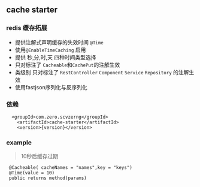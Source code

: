 ## cache starter

### redis 缓存拓展

- 提供注解式声明缓存的失效时间 `@Time`
- 使用`@EnableTimeCaching` 启用
- 提供 秒,分,时,天 四种时间类型选择
- 只对标注了 `Cacheable`和`CachePut`的注解生效
- 类级别 只对标注了 `RestController` `Component` `Service` `Repository` 的注解生效
- 使用fastjson序列化与反序列化
### 依赖

      <groupId>com.zero.scvzerng</groupId>
        <artifactId>cache-starter</artifactId>
        <version>{version}</version>

### example 
> 10秒后缓存过期
```
 @Cacheable( cacheNames = "names",key = "keys")
 @Time(value = 10)
 public returns method(params) 
```